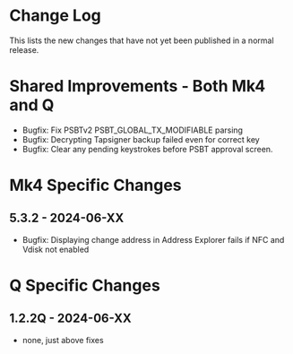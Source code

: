 # Change Log

This lists the new changes that have not yet been published in a normal release.

# Shared Improvements - Both Mk4 and Q

- Bugfix: Fix PSBTv2 PSBT_GLOBAL_TX_MODIFIABLE parsing
- Bugfix: Decrypting Tapsigner backup failed even for correct key
- Bugfix: Clear any pending keystrokes before PSBT approval screen. 


# Mk4 Specific Changes

## 5.3.2 - 2024-06-XX

- Bugfix: Displaying change address in Address Explorer fails if NFC and Vdisk not enabled


# Q Specific Changes

## 1.2.2Q - 2024-06-XX

- none, just above fixes


